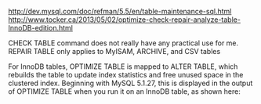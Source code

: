 http://dev.mysql.com/doc/refman/5.5/en/table-maintenance-sql.html
http://www.tocker.ca/2013/05/02/optimize-check-repair-analyze-table-InnoDB-edition.html

CHECK TABLE command does not really have any practical use for me.
REPAIR TABLE only applies to MyISAM, ARCHIVE, and CSV tables

For InnoDB tables, OPTIMIZE TABLE is mapped to ALTER TABLE, which rebuilds the table to update index statistics and free unused space in the clustered index. Beginning with MySQL 5.1.27, this is displayed in the output of OPTIMIZE TABLE when you run it on an InnoDB table, as shown here:


